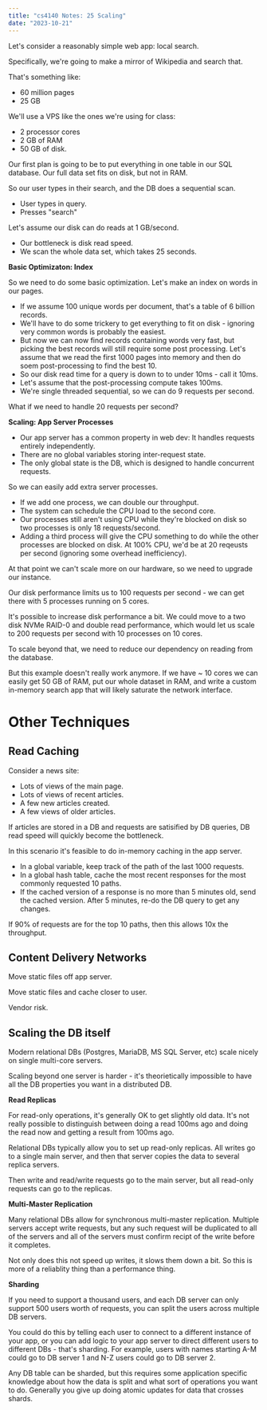 ```yaml
---
title: "cs4140 Notes: 25 Scaling"
date: "2023-10-21"
---
```


Let's consider a reasonably simple web app: local search.

Specifically, we're going to make a mirror of Wikipedia and
search that.

That's something like:

 - 60 million pages
 - 25 GB

We'll use a VPS like the ones we're using for class:

 - 2 processor cores
 - 2 GB of RAM
 - 50 GB of disk.

Our first plan is going to be to put everything in one table in our
SQL database. Our full data set fits on disk, but not in RAM.

So our user types in their search, and the DB does a sequential scan.

 - User types in query.
 - Presses "search"

Let's assume our disk can do reads at 1 GB/second.

 - Our bottleneck is disk read speed.
 - We scan the whole data set, which takes 25 seconds.

**Basic Optimizaton: Index**

So we need to do some basic optimization. Let's make an index on words
in our pages.

 - If we assume 100 unique words per document, that's a table of 6 billion
   records.
 - We'll have to do some trickery to get everything to fit on disk -
   ignoring very common words is probably the easiest.
 - But now we can now find records containing words very fast, but
   picking the best records will still require some post processing.
   Let's assume that we read the first 1000 pages into memory and then
   do soem post-processing to find the best 10.
 - So our disk read time for a query is down to to under 10ms - call it 10ms.
 - Let's assume that the post-processing compute takes 100ms.
 - We're single threaded sequential, so we can do 9 requests per second.

What if we need to handle 20 requests per second?

**Scaling: App Server Processes**

 - Our app server has a common property in web dev: It handles
   requests entirely independently.
 - There are no global variables storing inter-request state.
 - The only global state is the DB, which is designed to handle
   concurrent requests.

So we can easily add extra server processes.

 - If we add one process, we can double our throughput.
 - The system can schedule the CPU load to the second core.
 - Our processes still aren't using CPU while they're blocked on disk
   so two processes is only 18 requests/second.
 - Adding a third process will give the CPU something to do while
   the other processes are blocked on disk. At 100% CPU, we'd be at
   20 reqeusts per second (ignoring some overhead inefficiency).

At that point we can't scale more on our hardware, so we need to
upgrade our instance.

Our disk performance limits us to 100 requests per second - we can get
there with 5 processes running on 5 cores.

It's possible to increase disk performance a bit. We could move to a
two disk NVMe RAID-0 and double read performance, which would let us
scale to 200 requests per second with 10 processes on 10 cores.

To scale beyond that, we need to reduce our dependency on reading from
the database.

But this example doesn't really work anymore. If we have ~ 10 cores we
can easily get 50 GB of RAM, put our whole dataset in RAM, and write a
custom in-memory search app that will likely saturate the network
interface.

# Other Techniques

## Read Caching

Consider a news site:

 - Lots of views of the main page.
 - Lots of views of recent articles.
 - A few new articles created.
 - A few views of older articles.

If articles are stored in a DB and requests are satisified by DB
queries, DB read speed will quickly become the bottleneck.

In this scenario it's feasible to do in-memory caching in the app
server.

 - In a global variable, keep track of the path of the last 1000 requests.
 - In a global hash table, cache the most recent responses for the
   most commonly requested 10 paths.
 - If the cached version of a response is no more than 5 minutes old, send the
   cached version. After 5 minutes, re-do the DB query to get any changes.

If 90% of requests are for the top 10 paths, then this allows 10x the
throughput.

## Content Delivery Networks

Move static files off app server.

Move static files and cache closer to user.

Vendor risk.

## Scaling the DB itself

Modern relational DBs (Postgres, MariaDB, MS SQL Server, etc) scale
nicely on single multi-core servers.

Scaling beyond one server is harder - it's theorietically impossible
to have all the DB properties you want in a distributed DB.


**Read Replicas**

For read-only operations, it's generally OK to get slightly old data.
It's not really possible to distinguish between doing a read 100ms ago
and doing the read now and getting a result from 100ms ago.

Relational DBs typically allow you to set up read-only replicas. All
writes go to a single main server, and then that server copies the data
to several replica servers.

Then write and read/write requests go to the main server, but all
read-only requests can go to the replicas.


**Multi-Master Replication**

Many relational DBs allow for synchronous multi-master replication.
Multiple servers accept write requests, but any such request will be
duplicated to all of the servers and all of the servers must confirm
recipt of the write before it completes.

Not only does this not speed up writes, it slows them down a bit. So
this is more of a reliablity thing than a performance thing.


**Sharding**

If you need to support a thousand users, and each DB server can only
support 500 users worth of requests, you can split the users across
multiple DB servers.

You could do this by telling each user to connect to a different
instance of your app, or you can add logic to your app server to
direct different users to different DBs - that's sharding. For
example, users with names starting A-M could go to DB server 1 and N-Z
users could go to DB server 2.

Any DB table can be sharded, but this requires some application
specific knowledge about how the data is split and what sort of
operations you want to do. Generally you give up doing atomic updates
for data that crosses shards.

